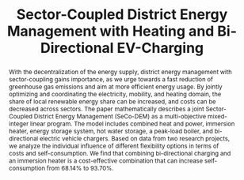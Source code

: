 ---
title: "Sector-Coupled District Energy Management with Heating and Bi-Directional EV-Charging"

# Authors
# If you created a profile for a user (e.g. the default `admin` user), write the username (folder name) here 
# and it will be replaced with their full name and linked to their profile.
authors:
- Izgh Hadachi
- admin
- Sahin Albayrak

# Author notes (optional)
author_notes: []

date: ""
doi: ""

# Schedule page publish date (NOT publication's date).
publishDate: "2020-02-24T00:00:00Z"

# Publication type.
# Legend: 0 = Uncategorized; 1 = Conference paper; 2 = Journal article;
# 3 = Preprint / Working Paper; 4 = Report; 5 = Book; 6 = Book section;
# 7 = Thesis; 8 = Patent
publication_types: ["1"]

# Publication name and optional abbreviated publication name.
publication: In *14th IEEE PowerTech 2021 (to appear)*
publication_short: In *IEEE PowerTech 2021*

abstract: "With the decentralization of the energy supply, district energy management with sector-coupling gains importance, as we urge towards a fast reduction of greenhouse gas emissions and aim at more efficient energy usage. By jointly optimizing and coordinating the electricity, mobility, and heating domain, the share of local renewable energy share can be increased, and costs can be decreased across sectors. The paper mathematically describes a joint Sector-Coupled District Energy Management (SeCo-DEM) as a multi-objective mixed-integer linear program. The model includes combined heat and power, immersion heater, energy storage system, hot water storage, a peak-load boiler, and bi-directional electric vehicle chargers. Based on data from two research projects, we analyze the individual influence of different flexibility options in terms of costs and self-consumption. We find that combining bi-directional charging and an immersion heater is a cost-effective combination that can increase self-consumption from 68.14% to 93.70%."

# Summary. An optional shortened abstract.
summary: ""

tags: []

# Display this page in the Featured widget?
featured: false

# Custom links (uncomment lines below)
# links:
# - name: Custom Link
#   url: http://example.org

url_pdf: ''
url_code: ''
url_dataset: ''
url_poster: ''
url_project: ''
url_slides: ''
url_source: ''
url_video: ''

# Featured image
# To use, add an image named `featured.jpg/png` to your page's folder. 
image:
  caption: ''
  focal_point: ""
  preview_only: false

# Associated Projects (optional).
#   Associate this publication with one or more of your projects.
#   Simply enter your project's folder or file name without extension.
#   E.g. `internal-project` references `content/project/internal-project/index.md`.
#   Otherwise, set `projects: []`.
projects: []

# Slides (optional).
#   Associate this publication with Markdown slides.
#   Simply enter your slide deck's filename without extension.
#   E.g. `slides: "example"` references `content/slides/example/index.md`.
#   Otherwise, set `slides: ""`.
slides: ""
---